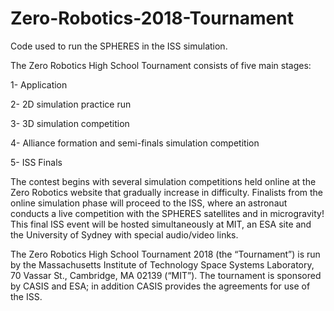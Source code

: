 # Zero-Robotics-2018-Tournament
Code used to run the SPHERES in the ISS simulation.

The Zero Robotics High School Tournament consists of five main stages:

1- Application

2- 2D simulation practice run

3- 3D simulation competition

4- Alliance formation and semi-finals simulation competition

5- ISS Finals

The contest begins with several simulation competitions held online at the Zero Robotics website that gradually increase in difficulty. Finalists from the online simulation phase will proceed to the ISS, where an astronaut conducts a live competition with the SPHERES satellites and in microgravity! This final ISS event will be hosted simultaneously at MIT, an ESA site and the University of Sydney with special audio/video links.

The Zero Robotics High School Tournament 2018 (the “Tournament”) is run by the Massachusetts Institute of Technology Space Systems Laboratory, 70 Vassar St., Cambridge, MA 02139 (“MIT”). The tournament is sponsored by CASIS and ESA; in addition CASIS provides the agreements for use of the ISS.
